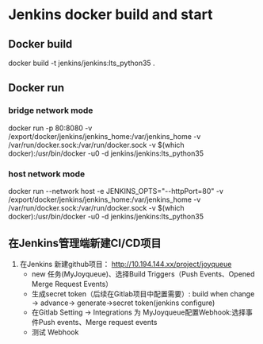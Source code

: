
# Jenkins docker build and start


## Docker build 

docker build -t jenkins/jenkins:lts_python35 .


## Docker run 


### bridge network mode

docker run  -p 80:8080  -v /export/docker/jenkins/jenkins_home:/var/jenkins_home -v /var/run/docker.sock:/var/run/docker.sock -v $(which docker):/usr/bin/docker -u0 -d jenkins/jenkins:lts_python35


### host network mode

docker run  --network host -e JENKINS_OPTS="--httpPort=80" -v /export/docker/jenkins/jenkins_home:/var/jenkins_home -v /var/run/docker.sock:/var/run/docker.sock -v $(which docker):/usr/bin/docker -u0 -d jenkins/jenkins:lts_python35


## 在Jenkins管理端新建CI/CD项目
 1. 在Jenkins 新建github项目： http://10.194.144.xx/project/joyqueue    
    - new 任务(MyJoyqueue)、选择Build Triggers（Push Events、Opened Merge Request Events）
    - 生成secret token（后续在Gitlab项目中配置需要）: build when change -> advance-> generate->secret token(jenkins configure)
    - 在Gitlab Setting -> Integrations 为 MyJoyqueue配置Webhook:选择事件Push events、Merge request events
    - 测试 Webhook 
    
    